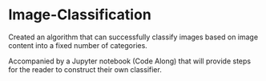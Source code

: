 # Image-Classification

Created an algorithm that can successfully classify images based on image content into a fixed number of categories. 

Accompanied by a Jupyter notebook (Code Along) that will provide steps for the reader to construct their own classifier. 
